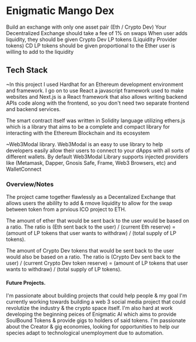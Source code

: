 # Enigmatic Mango Dex
Build an exchange with only one asset pair (Eth / Crypto Dev)
Your Decentralized Exchange should take a fee of 1% on swaps
When user adds liquidity, they should be given Crypto Dev LP tokens (Liquidity Provider tokens)
CD LP tokens should be given proportional to the Ether user is willing to add to the liquidity

## Tech Stack
~In this project I used Hardhat for an Ethereum development environment and framework. I go on to use React a javascript framework used to make websites and Next.js is a React framework that also allows writing backend APIs code along with the frontend, so you don't need two separate frontend and backend services.

The smart contract itself was written in Solidity language utilizing ethers.js which is a library that aims to be a complete and compact library for interacting with the Ethereum Blockchain and its ecosystem

~Web3Modal library. Web3Modal is an easy to use library to help developers easily allow their users to connect to your dApps with all sorts of different wallets. By default Web3Modal Library supports injected providers like (Metamask, Dapper, Gnosis Safe, Frame, Web3 Browsers, etc) and WalletConnect

### Overview/Notes
The project came together flawlessly as a Decentalized Exchange that allows users the abililty to add & rmove liquidity to allow for the swap between token from a prvious ICO project to ETH.

The amount of ether that would be sent back to the user would be based on a ratio. The ratio is (Eth sent back to the user) / (current Eth reserve) = (amount of LP tokens that user wants to withdraw) / (total supply of LP tokens).

The amount of Crypto Dev tokens that would be sent back to the user would also be based on a ratio. The ratio is (Crypto Dev sent back to the user) / (current Crypto Dev token reserve) = (amount of LP tokens that user wants to withdraw) / (total supply of LP tokens).

#### Future Projects.
I'm passionate about building projects that could help people & my goal I'm currently working towards building a web 3 social media project that could revolutize the industry & the crypto space itself.  I'm also hard at work developing the beginning peices of Enigmatic AI which aims to provide SoulBound Tokens & provide gigs to holders of said tokens.  I'm passionate about the Creator & gig economies, looking for opportunities to help our species adapt to technological unemployment due to automation.
